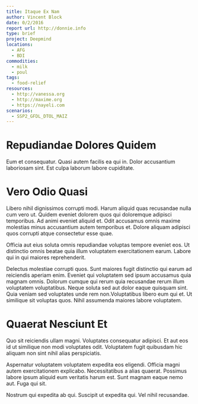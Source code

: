 ```yaml
---
title: Itaque Ex Nam
author: Vincent Block
date: 0/2/2016
report url: http://donnie.info
type: brief
project: Deepmind
locations:
  - AFG
  - BDI
commodities:
  - milk
  - poul
tags:
  - food-relief
resources:
  - http://vanessa.org
  - http://maxime.org
  - https://nayeli.com
scenarios:
  - SSP2_GFDL_DTOL_MAIZ
---
```

# Repudiandae Dolores Quidem
Eum et consequatur. Quasi autem facilis ea qui in. Dolor accusantium laboriosam sint. Est culpa laborum labore cupiditate.

# Vero Odio Quasi
Libero nihil dignissimos corrupti modi. Harum aliquid quas recusandae nulla cum vero ut. Quidem eveniet dolorem quos qui doloremque adipisci temporibus. Ad animi eveniet aliquid et. Odit accusamus omnis maxime molestias minus accusantium autem temporibus et. Dolore aliquam adipisci quos corrupti atque consectetur esse quae.
 Officia aut eius soluta omnis repudiandae voluptas tempore eveniet eos. Ut distinctio omnis beatae quia illum voluptatem exercitationem earum. Labore qui in qui maiores reprehenderit.
 Delectus molestiae corrupti quos. Sunt maiores fugit distinctio qui earum ad reiciendis aperiam enim. Eveniet qui voluptatem sed ipsum accusamus quia magnam omnis. Dolorum cumque qui rerum quia recusandae rerum illum voluptatem voluptatibus. Neque soluta sed aut dolor eaque quisquam sint. Quia veniam sed voluptates unde rem non.Voluptatibus libero eum qui et. Ut similique sit voluptas quos. Nihil assumenda maiores labore voluptatem.

# Quaerat Nesciunt Et
Quo sit reiciendis ullam magni. Voluptates consequatur adipisci. Et aut eos id ut similique non modi voluptates odit. Voluptatem fugit quibusdam hic aliquam non sint nihil alias perspiciatis.
 Aspernatur voluptatem voluptatem expedita eos eligendi. Officia magni autem exercitationem explicabo. Necessitatibus a alias quaerat. Possimus labore ipsum aliquid eum veritatis harum est. Sunt magnam eaque nemo aut. Fuga qui sit.
 Nostrum qui expedita ab qui. Suscipit ut expedita qui. Vel nihil recusandae.
